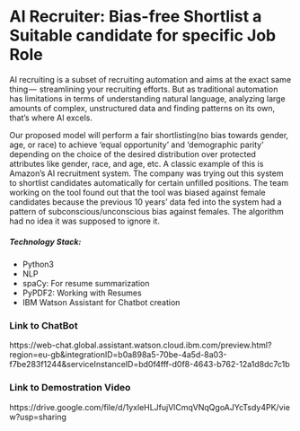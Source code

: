 <h1><strong>AI Recruiter: Bias-free Shortlist a Suitable candidate for specific Job Role</strong></h1>

AI recruiting is a subset of recruiting automation and aims at the exact same thing —  streamlining your recruiting efforts. But as traditional automation has limitations in terms of understanding natural language, analyzing large amounts of complex, unstructured data and finding patterns on its own, that’s where AI excels.

Our proposed model will perform a fair shortlisting(no bias towards gender, age, or race) to achieve ‘equal opportunity’ and ‘demographic parity’ depending on the choice of the desired distribution over protected attributes like gender, race, and age, etc.
A classic example of this is Amazon’s AI recruitment system. The company was trying out this system to shortlist candidates automatically for certain unfilled positions. The team working on the tool found out that the tool was biased against female candidates because the previous 10 years’ data fed into the system had a pattern of subconscious/unconscious bias against females. The algorithm had no idea it was supposed to ignore it.

<h5><strong>Technology Stack:</strong></h5>
<ul>
  <li>Python3</li>
  <li>NLP</li>
  <li>spaCy: For resume summarization</li>
  <li>PyPDF2: Working with Resumes</li>
   <li>
IBM Watson Assistant for Chatbot creation</li>
</ul>


<h3>Link to ChatBot </h3>
https://web-chat.global.assistant.watson.cloud.ibm.com/preview.html?region=eu-gb&integrationID=b0a898a5-70be-4a5d-8a03-f7be283f1244&serviceInstanceID=bd0f4fff-d0f8-4643-b762-12a1d8dc7c1b

<h3>Link to Demostration Video </h3>
https://drive.google.com/file/d/1yxleHLJfujVlCmqVNqQgoAJYcTsdy4PK/view?usp=sharing

